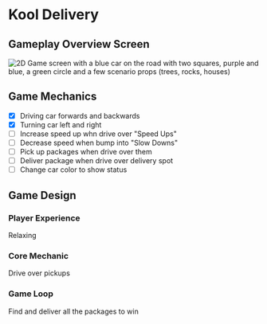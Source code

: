 # Kool Delivery

## Gameplay Overview Screen
![2D Game screen with a blue car on the road with two squares, purple and blue, a green circle and a few scenario props (trees, rocks, houses)](https://i.ibb.co/h7M1y4h/Captura-de-tela-2022-03-28-134114.png)

## Game Mechanics
- [X] Driving car forwards and backwards
- [X] Turning car left and right
- [ ] Increase speed up whn drive over "Speed Ups"
- [ ] Decrease speed when bump into "Slow Downs"
- [ ] Pick up packages when drive over them
- [ ] Deliver package when drive over delivery spot
- [ ] Change car color to show status

## Game Design

### Player Experience
Relaxing

### Core Mechanic
Drive over pickups

### Game Loop
Find and deliver all the packages to win